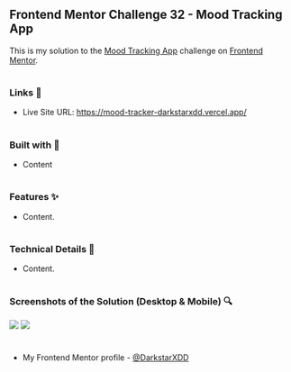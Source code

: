 ## Frontend Mentor Challenge 32 - Mood Tracking App

This is my solution to the [Mood Tracking App](https://www.frontendmentor.io/challenges/mood-tracking-app-E2XeKhDF0B) challenge on [Frontend Mentor](https://www.frontendmentor.io/).

#

### Links 🔗

- Live Site URL: https://mood-tracker-darkstarxdd.vercel.app/

#

### Built with 🔨

- Content

#

### Features ✨

- Content.

#

### Technical Details 🔧

- Content.

#

### Screenshots of the Solution (Desktop & Mobile) 🔍

![](./solution_screenshots/screenshot_desktop.jpeg)
![](./solution_screenshots/screenshot_mobile.jpeg)

#

- My Frontend Mentor profile - [@DarkstarXDD](https://www.frontendmentor.io/profile/DarkstarXDD)
